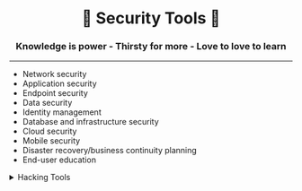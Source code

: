 <h1 align="center">🔐 Security Tools 🧰</h1>

<h3 align="center">
Knowledge is power   -
Thirsty for more   -
Love to love to learn   
</h3>

---

- Network security
- Application security
- Endpoint security
- Data security
- Identity management
- Database and infrastructure security
- Cloud security
- Mobile security
- Disaster recovery/business continuity planning
- End-user education


<details>
 <summary>
  Hacking Tools
 </summary>
 </br>
 
>####		[1. Information Gathering]()  

>####		[2. Vulnerability Analyses]()

>####		[3. Exploitation Tools]()

>####		[4. Password Attacks]()

>####		[5. Forensics]()

>####		[6. Sniffing/Spoofing]()

>####		[7. Web Application Analysis]()

>####		[8. Databases]()

>####		[9. Wireless Attack]()

>####		[10. Reporting Tools]()

 </details>
 

